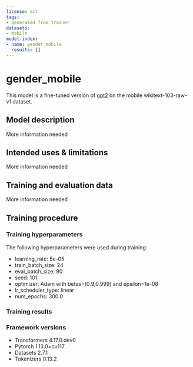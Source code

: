 ```yaml
---
license: mit
tags:
- generated_from_trainer
datasets:
- mobile
model-index:
- name: gender_mobile
  results: []
---
```


<!-- This model card has been generated automatically according to the information the Trainer had access to. You
should probably proofread and complete it, then remove this comment. -->

# gender_mobile

This model is a fine-tuned version of [gpt2](https://huggingface.co/gpt2) on the mobile wikitext-103-raw-v1 dataset.

## Model description

More information needed

## Intended uses & limitations

More information needed

## Training and evaluation data

More information needed

## Training procedure

### Training hyperparameters

The following hyperparameters were used during training:
- learning_rate: 5e-05
- train_batch_size: 24
- eval_batch_size: 90
- seed: 101
- optimizer: Adam with betas=(0.9,0.999) and epsilon=1e-08
- lr_scheduler_type: linear
- num_epochs: 300.0

### Training results



### Framework versions

- Transformers 4.17.0.dev0
- Pytorch 1.13.0+cu117
- Datasets 2.7.1
- Tokenizers 0.13.2
